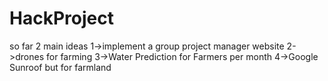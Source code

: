 # HackProject
so far 2 main ideas 
1->implement a group project manager website
2->drones for farming 
3->Water Prediction for Farmers per month
4->Google Sunroof but for farmland

